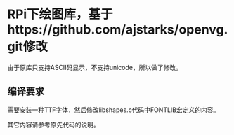 # RPi下绘图库，基于https://github.com/ajstarks/openvg.git修改

由于原库只支持ASCII码显示，不支持unicode，所以做了修改。

## 编译要求

需要安装一种TTF字体，然后修改libshapes.c代码中FONTLIB宏定义的内容。

其它内容请参考原先代码的说明。
